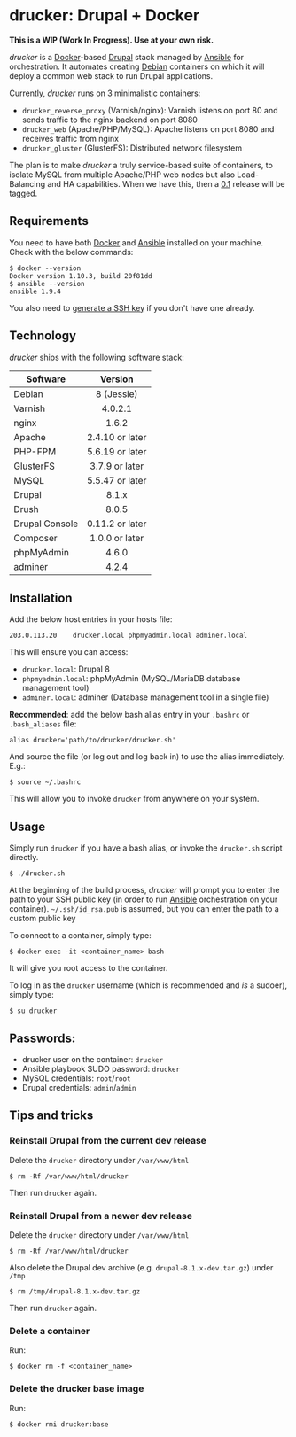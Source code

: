 # drucker: Drupal + Docker

**This is a WIP (Work In Progress). Use at your own risk.**

_drucker_ is a [Docker](https://www.docker.com)-based [Drupal](https://www.drupal.org) stack managed by [Ansible](https://www.ansible.com) for orchestration. It automates creating [Debian](https://www.debian.org) containers on which it will deploy a common web stack to run Drupal applications.

Currently, _drucker_ runs on 3 minimalistic containers:

* `drucker_reverse_proxy` (Varnish/nginx): Varnish listens on port 80 and sends traffic to the nginx backend on port 8080
* `drucker_web` (Apache/PHP/MySQL): Apache listens on port 8080 and receives traffic from nginx
* `drucker_gluster` (GlusterFS): Distributed network filesystem

The plan is to make _drucker_ a truly service-based suite of containers, to isolate MySQL from multiple Apache/PHP web nodes but also Load-Balancing and HA capabilities. When we have this, then a [0.1](https://github.com/anavarre/drucker/milestones/0.1) release will be tagged.

## Requirements

You need to have both [Docker](https://www.docker.com/) and [Ansible](https://www.ansible.com/) installed on your machine. Check with the below commands:

```
$ docker --version
Docker version 1.10.3, build 20f81dd
$ ansible --version
ansible 1.9.4
```

You also need to [generate a SSH key](https://help.github.com/articles/generating-a-new-ssh-key-and-adding-it-to-the-ssh-agent/) if you don't have one already.

## Technology

_drucker_ ships with the following software stack:

| Software       | Version         |
| -------------  |:---------------:|
| Debian         | 8 (Jessie)      |
| Varnish        | 4.0.2.1         |
| nginx          | 1.6.2           |
| Apache         | 2.4.10 or later |
| PHP-FPM        | 5.6.19 or later |
| GlusterFS      | 3.7.9 or later  |
| MySQL          | 5.5.47 or later |
| Drupal         | 8.1.x           |
| Drush          | 8.0.5           |
| Drupal Console | 0.11.2 or later |
| Composer       | 1.0.0 or later  |
| phpMyAdmin     | 4.6.0           |
| adminer        | 4.2.4           |

## Installation

Add the below host entries in your hosts file:

```
203.0.113.20    drucker.local phpmyadmin.local adminer.local
```

This will ensure you can access:

* `drucker.local`: Drupal 8
* `phpmyadmin.local`: phpMyAdmin (MySQL/MariaDB database management tool)
* `adminer.local`: adminer (Database management tool in a single file)

**Recommended**: add the below bash alias entry in your `.bashrc` or `.bash_aliases` file:

```
alias drucker='path/to/drucker/drucker.sh'
```

And source the file (or log out and log back in) to use the alias immediately. E.g.:

```
$ source ~/.bashrc
```

This will allow you to invoke `drucker` from anywhere on your system.

## Usage

Simply run `drucker` if you have a bash alias, or invoke the `drucker.sh` script directly.

```
$ ./drucker.sh
```

At the beginning of the build process, _drucker_ will prompt you to enter the path to your SSH public key (in order to run [Ansible](https://www.ansible.com/) orchestration on your container). `~/.ssh/id_rsa.pub` is assumed, but you can enter the path to a custom public key

To connect to a container, simply type:

```
$ docker exec -it <container_name> bash
```

It will give you root access to the container.

To log in as the `drucker` username (which is recommended and _is_ a sudoer), simply type:

```
$ su drucker
```


## Passwords:

* drucker user on the container: `drucker`
* Ansible playbook SUDO password: `drucker`
* MySQL credentials: `root`/`root`
* Drupal credentials: `admin`/`admin`

## Tips and tricks

### Reinstall Drupal from the current dev release

Delete the `drucker` directory under `/var/www/html`

```
$ rm -Rf /var/www/html/drucker
```

Then run `drucker` again.

### Reinstall Drupal from a newer dev release

Delete the `drucker` directory under `/var/www/html`

```
$ rm -Rf /var/www/html/drucker
```

Also delete the Drupal dev archive (e.g. `drupal-8.1.x-dev.tar.gz`) under `/tmp`

```
$ rm /tmp/drupal-8.1.x-dev.tar.gz
```

Then run `drucker` again.

### Delete a container

Run:

```
$ docker rm -f <container_name>
```

### Delete the drucker base image

Run:

```
$ docker rmi drucker:base
```
